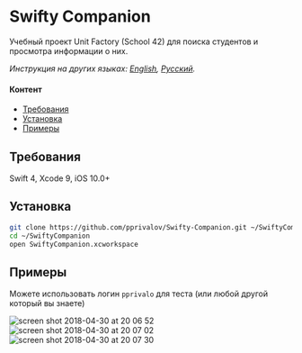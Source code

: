 # Swifty Companion
Учебный проект Unit Factory (School 42) для поиска студентов и просмотра информации о них.

*Инструкция на других языках: [English](README.md), [Русский](README-ru.md).*

#### Контент

- [Требования](#требования)
- [Установка](#установка)
- [Примеры](#примеры)

## Требования

Swift 4, Xcode 9, iOS 10.0+

## Установка

```bash
git clone https://github.com/pprivalov/Swifty-Companion.git ~/SwiftyCompanion
cd ~/SwiftyCompanion
open SwiftyCompanion.xcworkspace
```
## Примеры

Можете использовать логин ```pprivalo``` для теста (или любой другой который вы знаете)

![screen shot 2018-04-30 at 20 06 52](https://user-images.githubusercontent.com/25153772/39440061-62a1d2ae-4cb2-11e8-8b54-be0c87a7c34a.png)
![screen shot 2018-04-30 at 20 07 02](https://user-images.githubusercontent.com/25153772/39440063-62c0c510-4cb2-11e8-8b0f-7709b4f1b31b.png)
![screen shot 2018-04-30 at 20 07 30](https://user-images.githubusercontent.com/25153772/39440064-62e14c72-4cb2-11e8-857a-d116ecc07cf2.png)
